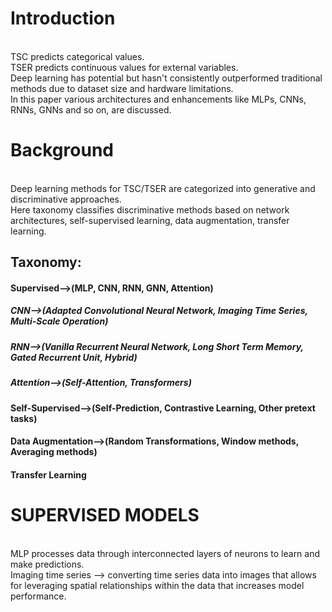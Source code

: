 # Introduction
<br/>TSC predicts categorical values.
<br/>TSER predicts continuous values for external variables.
<br/>Deep learning has potential but hasn't consistently outperformed traditional methods due to dataset size and hardware limitations.
<br/>In this paper various architectures and enhancements like  MLPs, CNNs, RNNs, GNNs and so on, are discussed.


# Background
<br/>Deep learning methods for TSC/TSER are categorized into generative and discriminative approaches.
<br/>Here taxonomy classifies discriminative methods based on network architectures, self-supervised learning, data augmentation, transfer learning.

## Taxonomy:
#### Supervised-->(MLP, CNN, RNN, GNN, Attention)
##### CNN-->(Adapted Convolutional Neural Network, Imaging Time Series, Multi-Scale Operation)
##### RNN-->(Vanilla Recurrent Neural Network, Long Short Term Memory, Gated Recurrent Unit, Hybrid)
##### Attention-->(Self-Attention, Transformers)

#### Self-Supervised-->(Self-Prediction, Contrastive Learning, Other pretext tasks)

#### Data Augmentation-->(Random Transformations, Window methods, Averaging methods)

#### Transfer Learning




# SUPERVISED MODELS
<br/> MLP processes data through interconnected layers of neurons to learn and make predictions.
<br/> Imaging time series --> converting time series data into images that allows for leveraging spatial relationships within the data that increases model performance.
<br/>
<br/>
